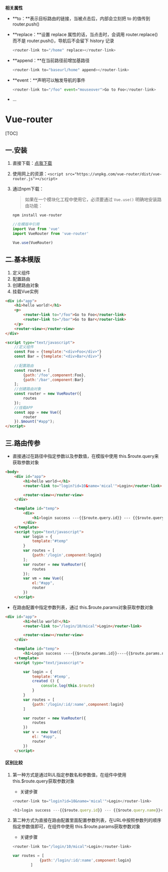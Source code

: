 **<router-link>相关属性**

- **to：**表示目标路由的链接，当被点击后，内部会立刻把 to 的值传到 router.push()

- **replace：**设置 replace 属性的话，当点击时，会调用 router.replace() 而不是 router.push()，导航后不会留下 history 记录

  ~~~js
  <router-link to="/home" replace></router-link>
  ~~~

- **append：**在当前路径前增加基路径

  ~~~js
  <router-link to="baseurl/home" append></router-link>
  ~~~

- **event：**声明可以触发导航的事件

  ~~~js
  <router-link to="/foo" event="mouseover">Go to Foo</router-link>
  ~~~

- ...



# Vue-router

[TOC]

## 一.安装

1. 直接下载：[点我下载](https://unpkg.com/vue-router/dist/vue-router.js)

2. 使用网上的资源：`<script src="https://unpkg.com/vue-router/dist/vue-router.js"></script>`

3. 通过npm下载：

   > 如果在一个模块化工程中使用它，必须要通过 `Vue.use()` 明确地安装路由功能：

   ~~~js
   npm install vue-router
   
   //在模版中引用
   import Vue from 'vue'
   import VueRouter from 'vue-router'
   
   Vue.use(VueRouter)
   ~~~

## 二.基本模版

1. 定义组件
2. 配置路由
3. 创建路由对象
4. 挂载Vue实例

~~~html
<div id="app">
    <h1>hello world!</h1>
    <p>
        <router-link to="/foo">Go to Foo</router-link>
        <router-link to="/bar">Go to Bar</router-link>
    </p>
    <router-view></router-view>
</div>

<script type="text/javascript">
    //定义组件
    const Foo = {template:"<div>Foo</div>"}
    const Bar = {template:"<div>Bar</div>"}
	
    //配置路由
    const routes = [
        {path:'/foo',component:Foo},
        {path:'/bar',component:Bar}
    ];
	//创建路由对象
    const router = new VueRouter({
        routes
    });
	//挂载APP
    const app = new Vue({
        router
    }).$mount("#app");
</script>
~~~

## 三.路由传参

- 直接通过在路径中指定参数以及参数值，在模版中使用 this.$route.query来获取参数对象

~~~HTML
<body>
    <div id="app">
        <h1>hello world~</h1>
        <router-link to="login?id=10&name='mical'">Login</router-link>

        <router-view></router-view>
    </div>

    <template id="temp">
        <div>
            <h1>login success ---{{$route.query.id}} --- {{$route.query.name}}</h1>
        </div>
    </template>
    <script type="text/javascript">
        var login = {
            template:"#temp"
        }
        var routes = [
            {path:'/login',component:login}
        ];
        var router = new VueRouter({
            routes
        });
        var vm = new Vue({
            el:"#app",
            router
        })
    </script>
~~~

- 在路由配置中指定参数列表，通过 this.$route.params对象获取参数对象

~~~HTML
<div id="app">
        <h1>hello world!</h1>
        <router-link to="/login/10/mical">Login</router-link>

        <router-view></router-view>
    </div>

    <template id="temp">
        <h1>Login success ----{{$route.params.id}}----{{$route.params.name}}</h1>
    </template>
    <script type="text/javascript">

        var login = {
            template:'#temp',
            created () {
                console.log(this.$route)
            }
        }
        var routes = [
            {path:'/login/:id/:name',component:login}
        ]

        var router = new VueRouter({
            routes
        })
        var v = new Vue({
            el: "#app",
            router
        })
    </script>
~~~

#### 区别比较

1. 第一种方式是通过RUL指定参数名和参数值，在组件中使用 this.$route.query获取参数对象

   - 关键步骤

   ~~~js
   <router-link to="login?id=10&name='mical'">Login</router-link>
   
   <h1>login success ---{{$route.query.id}} --- {{$route.query.name}}</h1>
   ~~~

2. 第二种方式为直接在路由配置里面配置参数列表，在URL中按照参数列的顺序指定参数值即可，在组件中使用 this.$route.params获取参数对象

   - 关键步骤

   ~~~js
   <router-link to="/login/10/mical">Login</router-link>
   
   var routes = [
               {path:'/login/:id/:name',component:login}
           ]
   ~~~

   

